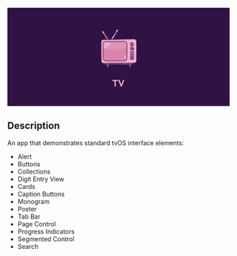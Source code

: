 ![TVShowroom logo](https://raw.githubusercontent.com/vadymmarkov/TVShowroom/master/GitHub/cover.png)

## Description

An app that demonstrates standard tvOS interface elements:
- Alert
- Buttons
- Collections
- Digit Entry View
- Cards
- Caption Buttons
- Monogram
- Poster
- Tab Bar
- Page Control
- Progress Indicators
- Segmented Control
- Search
